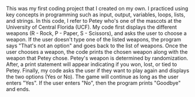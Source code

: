 This was my first coding project that I created on my own. I practiced using key concepts in programming such as input, output, variables, loops, lists, and strings. In this code, I refer to Petey who's one of the mascots at the University of Central Florida (UCF). My code first displays the different weapons (R - Rock, P - Paper, S - Scissors), and asks the user to choose a weapon. If the user doesn't type one of the listed weapons, the program says "That's not an option" and goes back to the list of weapons. Once the user chooses a weapon, the code prints the chosen weapon along with the weapon that Petey chose. Petey's weapon is determined by randomization. After, a print statement will appear indicating if you won, lost, or tied to Petey. Finally, my code asks the user if they want to play again and displays the two options (Yes or No). The game will continue as long as the user enters "Yes". If the user enters "No", then the program prints "Goodbye" and ends.
